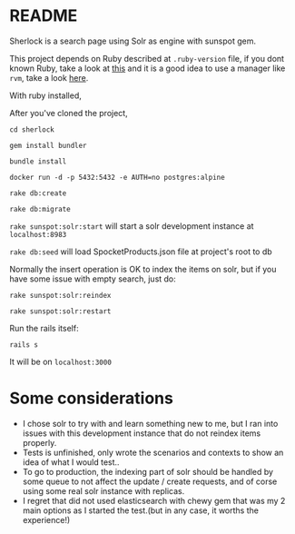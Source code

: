 # README

Sherlock is a search page using Solr as engine with sunspot gem.

This project depends on Ruby described at `.ruby-version` file, if you dont known Ruby, take a look
at [this](https://www.ruby-lang.org/en/documentation/installation/) and it is a good idea to use a manager like `rvm`, take a look [here](https://rvm.io/rvm/install).

With ruby installed,

After you've cloned the project,

`cd sherlock`

`gem install bundler`

`bundle install`

`docker run -d -p 5432:5432 -e AUTH=no postgres:alpine`

`rake db:create`

`rake db:migrate`

`rake sunspot:solr:start` will start a solr development instance at `localhost:8983`

`rake db:seed` will load SpocketProducts.json file at project's root to db

Normally the insert operation is OK to index the items on solr, but if you have some issue with empty search, just do:

`rake sunspot:solr:reindex`

`rake sunspot:solr:restart`

Run the rails itself:

`rails s`

It will be on `localhost:3000`

# Some considerations
 - I chose solr to try with and learn something new to me, but I ran into issues with this development instance that do not reindex items properly.
 - Tests is unfinished, only wrote the scenarios and contexts to show an idea of what I would test..
 - To go to production, the indexing part of solr should be handled by some queue to not affect the update / create requests, and of corse using some real solr instance with replicas.
 - I regret that did not used elasticsearch with chewy gem that was my 2 main options as I started the test.(but in any case, it worths the experience!)


